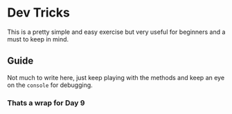 # Dev Tricks

This is a pretty simple and easy exercise but very useful for beginners and a must to keep in mind. 

## Guide

Not much to write here, just keep playing with the methods and keep an eye on the `console` for debugging.

### Thats a wrap for Day 9 
